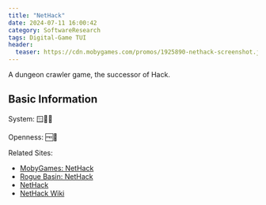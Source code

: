 ```yaml
---
title: "NetHack"
date: 2024-07-11 16:00:42
category: SoftwareResearch
tags: Digital-Game TUI
header:
  teaser: https://cdn.mobygames.com/promos/1925890-nethack-screenshot.jpg
---
```


A dungeon crawler game, the successor of Hack.

## Basic Information

System: 🪟🍎🐧

Openness: 🆓📖

Related Sites:

* [MobyGames: NetHack](https://www.mobygames.com/game/820/nethack/)
* [Rogue Basin: NetHack](https://roguebasin.com/index.php/NetHack)
* [NetHack](http://www.nethack.org/)
* [NetHack Wiki](https://nethackwiki.com/wiki/Main_Page)
